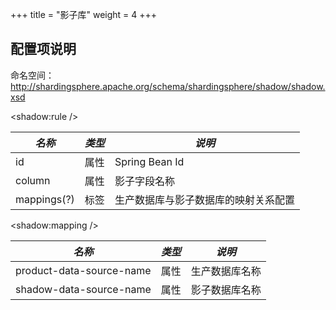 +++
title = "影子库"
weight = 4
+++

## 配置项说明

命名空间：http://shardingsphere.apache.org/schema/shardingsphere/shadow/shadow.xsd

\<shadow:rule />

| *名称*      | *类型* | *说明*                          |
| ----------- | ----- | ------------------------------- |
| id          | 属性  | Spring Bean Id                  |
| column      | 属性  | 影子字段名称                      |
| mappings(?) | 标签  | 生产数据库与影子数据库的映射关系配置 |

\<shadow:mapping />

| *名称*                   | *类型* | *说明*                          |
| ------------------------ | ----- | ------------------------------- |
| product-data-source-name | 属性  | 生产数据库名称                    |
| shadow-data-source-name  | 属性  | 影子数据库名称                    |

